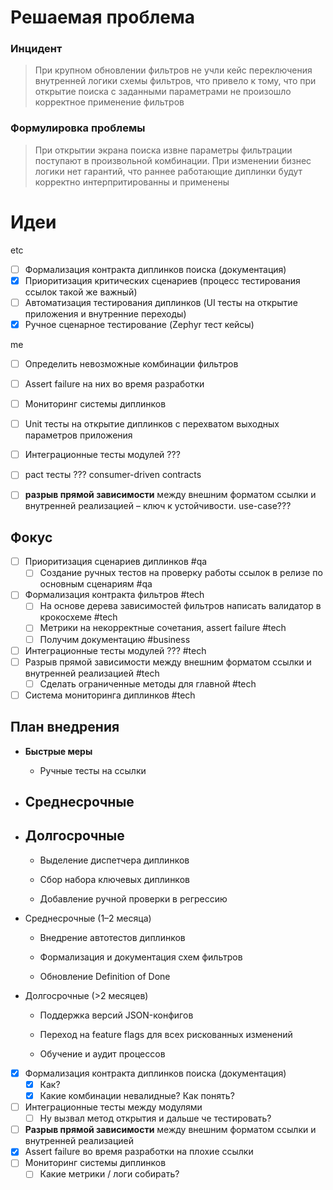 
# Решаемая проблема
### Инцидент
> При крупном обновлении фильтров не учли кейс переключения внутренней логики схемы фильтров, что привело к тому, что при открытие поиска с заданными параметрами не произошло корректное применение фильтров
### Формулировка проблемы
> При открытии экрана поиска извне параметры фильтрации поступают в произвольной комбинации. При изменении бизнес логики нет гарантий, что раннее работающие диплинки будут корректно интерпритированны и применены

# Идеи
etc
- [ ] Формализация контракта диплинков поиска (документация)
- [x] Приоритизация критических сценариев (процесс тестирования ссылок такой же важный)
- [ ] Автоматизация тестирования диплинков (UI тесты на открытие приложения и внутренние переходы)
- [x] Ручное сценарное тестирование (Zephyr тест кейсы)

me
- [ ] Определить невозможные комбинации фильтров
- [ ] Assert failure на них во время разработки
- [ ] Мониторинг системы диплинков
- [ ] Unit тесты на открытие диплинков с перехватом выходных параметров приложения

- [ ] Интеграционные тесты модулей ???
- [ ] pact тесты ??? consumer-driven contracts
- [ ] **разрыв прямой зависимости** между внешним форматом ссылки и внутренней реализацией – ключ к устойчивости. use-case???

## Фокус
- [ ] Приоритизация сценариев диплинков #qa
	- [ ] Создание ручных тестов на проверку работы ссылок в релизе по основным сценариям #qa
- [ ] Формализация контракта фильтров #tech
	- [ ] На основе дерева зависимостей фильтров написать валидатор в крокосхеме #tech
	- [ ] Метрики на некорректные сочетания, assert failure #tech
	- [ ] Получим документацию #business
- [ ] Интеграционные тесты модулей ??? #tech
- [ ] Разрыв прямой зависимости между внешним форматом ссылки и внутренней реализацией #tech
	- [ ] Сделать ограниченные методы для главной #tech
- [ ] Система мониторинга диплинков #tech

## План внедрения

- **Быстрые меры**
	- Ручные тесты на ссылки
- **Среднесрочные**
	- 
- **Долгосрочные**
	- 


    - Выделение диспетчера диплинков
        
    - Сбор набора ключевых диплинков
        
    - Добавление ручной проверки в регрессию
        
- Среднесрочные (1–2 месяца)
    
    - Внедрение автотестов диплинков
        
    - Формализация и документация схем фильтров
        
    - Обновление Definition of Done
        
- Долгосрочные (>2 месяцев)
    
	- Поддержка версий JSON-конфигов
		
    - Переход на feature flags для всех рискованных изменений
        
    - Обучение и аудит процессов




- [x] Формализация контракта диплинков поиска (документация)
	- [x] Как?
	- [x] Какие комбинации невалидные? Как понять?
- [ ] Интеграционные тесты между модулями
	- [ ] Ну вызвал метод открытия и дальше че тестировать?
- [ ] **Разрыв прямой зависимости** между внешним форматом ссылки и внутренней реализацией
- [x] Assert failure во время разработки на плохие ссылки
- [ ] Мониторинг системы диплинков 
	- [ ] Какие метрики / логи собирать?
